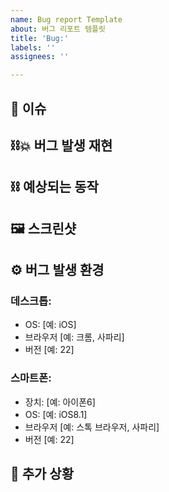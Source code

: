 ```yaml
---
name: Bug report Template
about: 버그 리포트 템플릿
title: 'Bug:'
labels: ''
assignees: ''

---
```


## 📍 이슈
<!-- 이슈에 대한 내용을 간단히 적어주세요. -->
<!-- ex) API 사용 시 버그 발생 -->
## ⛓💥 버그 발생 재현
<!-- 동작 재현 또는 스크린샷 또는 영상 -->
## ⛓ 예상되는 동작
<!-- 예상한 상황에 대한 명확하고 간결한 설명입니다. -->
## 🖼 스크린샷
<!-- 해당하는 경우 문제를 설명하는 데 도움이 되는 스크린샷을 추가하세요. -->
## ⚙️ 버그 발생 환경 <!-- (다음 정보를 작성해 주세요)-->
### 데스크톱:
 - OS: [예: iOS]
 - 브라우저 [예: 크롬, 사파리]
 - 버전 [예: 22]
### 스마트폰:
 - 장치: [예: 아이폰6]
 - OS: [예: iOS8.1]
 - 브라우저 [예: 스톡 브라우저, 사파리]
 - 버전 [예: 22]
## 📌 추가 상황
<!-- 여기에 문제에 대한 다른 맥락을 추가하세요. -->
